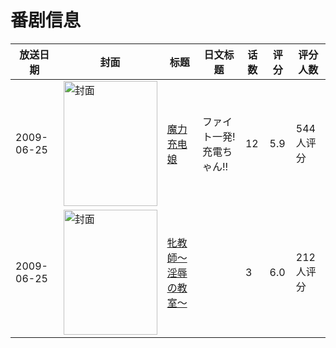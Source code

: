 # 番剧信息

|放送日期|封面|标题|日文标题|话数|评分|评分人数|
|---|---|---|---|---|---|---|
|2009-06-25|<img src="//lain.bgm.tv/pic/cover/c/75/2d/1739_xXjuc.jpg" alt="封面" style="width:150px;height:200px;object-fit:cover;">|[魔力充电娘](https://bangumi.tv/subject/1739)|ファイト一発!充電ちゃん!!|12|5.9|544人评分|
|2009-06-25|<img src="/img/no_icon_subject.png" alt="封面" style="width:150px;height:200px;object-fit:cover;">|[牝教師～淫辱の教室～](https://bangumi.tv/subject/62488)||3|6.0|212人评分|
